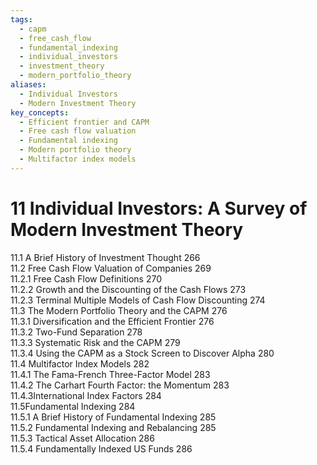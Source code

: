 ```yaml
---
tags:
  - capm
  - free_cash_flow
  - fundamental_indexing
  - individual_investors
  - investment_theory
  - modern_portfolio_theory
aliases:
  - Individual Investors
  - Modern Investment Theory
key_concepts:
  - Efficient frontier and CAPM
  - Free cash flow valuation
  - Fundamental indexing
  - Modern portfolio theory
  - Multifactor index models
---
```


# 11  Individual Investors: A Survey of Modern Investment Theory  

11.1 A Brief History of Investment Thought 266   
11.2 Free Cash Flow Valuation of Companies 269   
11.2.1 Free Cash Flow Definitions 270   
11.2.2 Growth and the Discounting of the Cash Flows 273   
11.2.3 Terminal Multiple Models of Cash Flow Discounting 274   
11.3 The Modern Portfolio Theory and the CAPM 276   
11.3.1 Diversification and the Efficient Frontier 276   
11.3.2 Two-Fund Separation 278   
11.3.3 Systematic Risk and the CAPM 279   
11.3.4 Using the CAPM as a Stock Screen to Discover Alpha 280   
11.4 Multifactor Index Models 282   
11.4.1 The Fama-French Three-Factor Model 283   
11.4.2 The Carhart Fourth Factor: the Momentum 283   
11.4.3International Index Factors 284   
11.5Fundamental Indexing 284   
11.5.1 A Brief History of Fundamental Indexing 285   
11.5.2 Fundamental Indexing and Rebalancing 285   
11.5.3 Tactical Asset Allocation 286   
11.5.4 Fundamentally Indexed US Funds 286  
